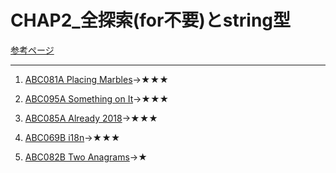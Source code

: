 # CHAP2_全探索(for不要)とstring型

[参考ページ](http://bit.ly/33qBzkr)

---
1. [ABC081A Placing Marbles](https://atcoder.jp/contests/abc081/tasks/abc081_a)→★★★ 

1. [ABC095A Something on It](https://atcoder.jp/contests/abc095/tasks/abc095_a)→★★★  

1. [ABC085A Already 2018](https://atcoder.jp/contests/abc085/tasks/abc085_a)→★★★  

1. [ABC069B i18n](https://atcoder.jp/contests/abc069/tasks/abc069_b)→★★★

1. [ABC082B Two Anagrams](https://atcoder.jp/contests/abc082/tasks/abc082_b)→★